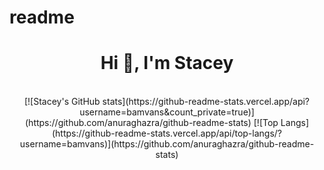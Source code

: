 # readme
<h1 align="center">Hi 👋, I'm Stacey</h1>
<br>
<div align="center"> 
[![Stacey's GitHub stats](https://github-readme-stats.vercel.app/api?username=bamvans&count_private=true)](https://github.com/anuraghazra/github-readme-stats)
[![Top Langs](https://github-readme-stats.vercel.app/api/top-langs/?username=bamvans)](https://github.com/anuraghazra/github-readme-stats)



</div>
